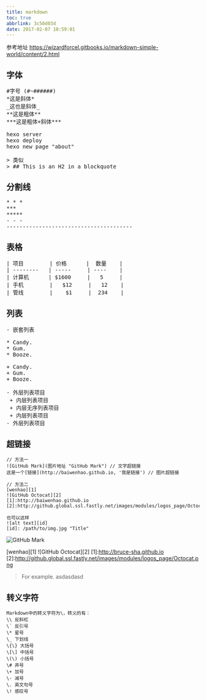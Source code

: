 ```yaml
---
title: markdown
toc: true
abbrlink: 3c50d03d
date: 2017-02-07 10:59:01
---
```


参考地址 https://wizardforcel.gitbooks.io/markdown-simple-world/content/2.html

## 字体
<pre>
#字号 (#~######)
*这是斜体*
_这也是斜体_
**这是粗体**
***这是粗体+斜体***
<!-- 注释 -->
hexo server
hexo deploy
hexo new page "about"

> 类似
> ## This is an H2 in a blockquote
</pre>

## 分割线
<pre>
* * *
***
*****
- - -
---------------------------------------
</pre>

## 表格
<pre>
| 项目        | 价格      |  数量    |
| --------   | -----     | ----    |
| 计算机      | $1600     |   5     |
| 手机        |   $12     |   12    |
| 管线        |    $1     |  234    |
</pre>

## 列表
<pre>
- 嵌套列表

* Candy.
* Gum.
* Booze.

+ Candy.
+ Gum.
+ Booze.

- 外层列表项目
 + 内层列表项目
 + 内层无序列表项目
 + 内层列表项目
- 外层列表项目
</pre>

## 超链接
```
// 方法一
![GitHub Mark](图片地址 "GitHub Mark") // 文字超链接
这是一个[链接](http://baiwenhao.github.io, '我是链接') // 图片超链接

// 方法二
[wenhao][1]
![GitHub Octocat][2]
[1]:http://baiwenhao.github.io
[2]:http://github.global.ssl.fastly.net/images/modules/logos_page/Octocat.png

也可以这样
![alt text][id]
[id]: /path/to/img.jpg "Title"

```

![GitHub Mark](http://github.global.ssl.fastly.net/images/modules/logos_page/GitHub-Mark.png "GitHub Mark")

[wenhao][1]
![GitHub Octocat][2]
[1]:http://bruce-sha.github.io
[2]:http://github.global.ssl.fastly.net/images/modules/logos_page/Octocat.png

<blockquote>
For example.
asdasdasd
</blockquote>

## 转义字符
```
Markdown中的转义字符为\，转义的有：
\\ 反斜杠
\` 反引号
\* 星号
\_ 下划线
\{\} 大括号
\[\] 中括号
\(\) 小括号
\# 井号
\+ 加号
\- 减号
\. 英文句号
\! 感叹号
```

